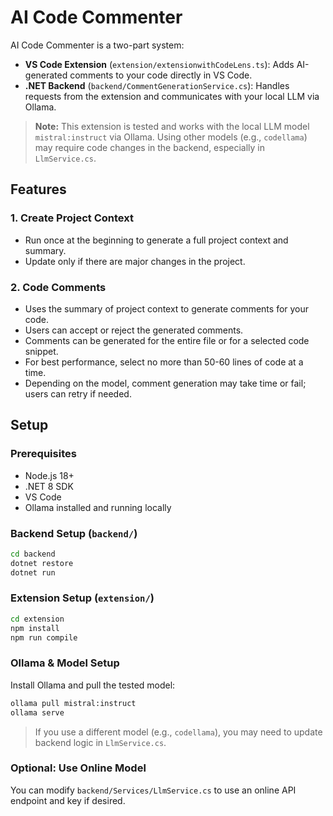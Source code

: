 
# AI Code Commenter


AI Code Commenter is a two-part system:
- **VS Code Extension** (`extension/extensionwithCodeLens.ts`): Adds AI-generated comments to your code directly in VS Code.
- **.NET Backend** (`backend/CommentGenerationService.cs`): Handles requests from the extension and communicates with your local LLM via Ollama.


> **Note:** This extension is tested and works with the local LLM model `mistral:instruct` via Ollama. Using other models (e.g., `codellama`) may require code changes in the backend, especially in `LlmService.cs`.

## Features

### 1. Create Project Context
- Run once at the beginning to generate a full project context and summary.
- Update only if there are major changes in the project.

### 2. Code Comments
- Uses the summary of project context to generate comments for your code.
- Users can accept or reject the generated comments.
- Comments can be generated for the entire file or for a selected code snippet.
- For best performance, select no more than 50-60 lines of code at a time.
- Depending on the model, comment generation may take time or fail; users can retry if needed.


## Setup

### Prerequisites
- Node.js 18+
- .NET 8 SDK
- VS Code
- Ollama installed and running locally


### Backend Setup (`backend/`)
```bash
cd backend
dotnet restore
dotnet run
```


### Extension Setup (`extension/`)
```bash
cd extension
npm install
npm run compile
```

### Ollama & Model Setup
Install Ollama and pull the tested model:
```bash
ollama pull mistral:instruct
ollama serve
```

> If you use a different model (e.g., `codellama`), you may need to update backend logic in `LlmService.cs`.

### Optional: Use Online Model
You can modify `backend/Services/LlmService.cs` to use an online API endpoint and key if desired.
